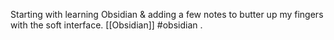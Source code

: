 Starting with learning Obsidian & adding a few notes to butter up my fingers with the soft interface. 
[[Obsidian]]
#obsidian .
